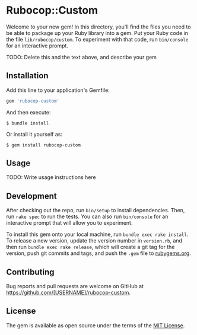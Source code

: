 # Rubocop::Custom

Welcome to your new gem! In this directory, you'll find the files you need to be able to package up your Ruby library into a gem. Put your Ruby code in the file `lib/rubocop/custom`. To experiment with that code, run `bin/console` for an interactive prompt.

TODO: Delete this and the text above, and describe your gem

## Installation

Add this line to your application's Gemfile:

```ruby
gem 'rubocop-custom'
```

And then execute:

    $ bundle install

Or install it yourself as:

    $ gem install rubocop-custom

## Usage

TODO: Write usage instructions here

## Development

After checking out the repo, run `bin/setup` to install dependencies. Then, run `rake spec` to run the tests. You can also run `bin/console` for an interactive prompt that will allow you to experiment.

To install this gem onto your local machine, run `bundle exec rake install`. To release a new version, update the version number in `version.rb`, and then run `bundle exec rake release`, which will create a git tag for the version, push git commits and tags, and push the `.gem` file to [rubygems.org](https://rubygems.org).

## Contributing

Bug reports and pull requests are welcome on GitHub at https://github.com/[USERNAME]/rubocop-custom.


## License

The gem is available as open source under the terms of the [MIT License](https://opensource.org/licenses/MIT).
